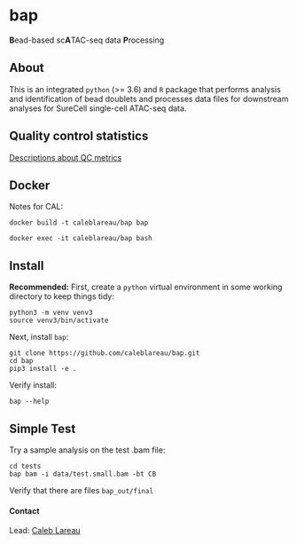 # bap
**B**ead-based sc**A**TAC-seq data **P**rocessing

## About
This is an integrated `python` (>= 3.6) and `R` package that
performs analysis and identification of bead doublets and processes
data files for downstream analyses for SureCell single-cell ATAC-seq data. 

## Quality control statistics

[Descriptions about QC metrics](documentation/aboutQC.md)

## Docker

Notes for CAL:
```
docker build -t caleblareau/bap bap

docker exec -it caleblareau/bap bash
```

## Install

**Recommended:**
First, create a `python` virtual environment in some working directory to keep things tidy:

```
python3 -m venv venv3
source venv3/bin/activate
```

Next, install `bap`:

```
git clone https://github.com/caleblareau/bap.git
cd bap
pip3 install -e . 
```

Verify install:

```
bap --help
```


## Simple Test

Try a sample analysis on the test .bam file:

```
cd tests
bap bam -i data/test.small.bam -bt CB
```

Verify that there are files `bap_out/final`

#### Contact
Lead: [Caleb Lareau](mailto:clareau@broadinstitute.org)
<br><br>
